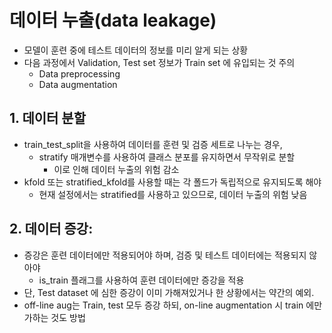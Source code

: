 # 데이터 누출(data leakage)
- 모델이 훈련 중에 테스트 데이터의 정보를 미리 알게 되는 상황
- 다음 과정에서 Validation, Test set 정보가 Train set 에 유입되는 것 주의
    - Data preprocessing
    - Data augmentation
## 1. 데이터 분할
- train_test_split을 사용하여 데이터를 훈련 및 검증 세트로 나누는 경우,
    - stratify 매개변수를 사용하여 클래스 분포를 유지하면서 무작위로 분할
        - 이로 인해 데이터 누출의 위험 감소
- kfold 또는 stratified_kfold를 사용할 때는 각 폴드가 독립적으로 유지되도록 해야
    - 현재 설정에서는 stratified를 사용하고 있으므로, 데이터 누출의 위험 낮음
## 2. 데이터 증강:
- 증강은 훈련 데이터에만 적용되어야 하며, 검증 및 테스트 데이터에는 적용되지 않아야
    - is_train 플래그를 사용하여 훈련 데이터에만 증강을 적용
- 단, Test dataset 에 심한 증강이 이미 가해져있거나 한 상황에서는 약간의 예외.
- off-line aug는 Train, test 모두 증강 하되, on-line augmentation 시 train 에만 가하는 것도 방법